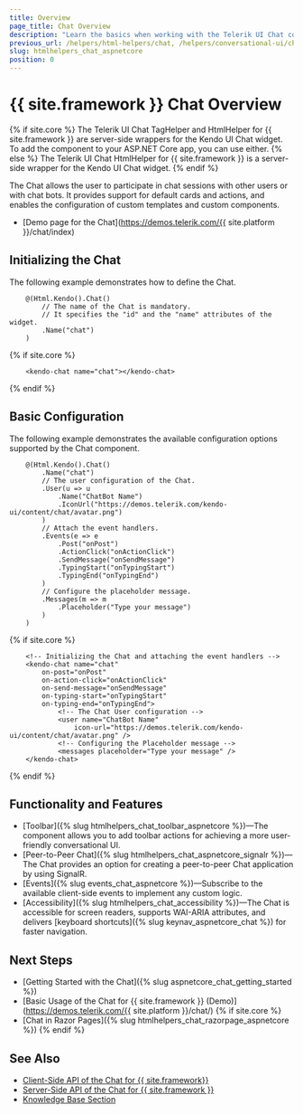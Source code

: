 ```yaml
---
title: Overview
page_title: Chat Overview
description: "Learn the basics when working with the Telerik UI Chat component for {{ site.framework }}."
previous_url: /helpers/html-helpers/chat, /helpers/conversational-ui/chat/overview
slug: htmlhelpers_chat_aspnetcore
position: 0
---
```


# {{ site.framework }} Chat Overview

{% if site.core %}
The Telerik UI Chat TagHelper and HtmlHelper for {{ site.framework }} are server-side wrappers for the Kendo UI Chat widget. To add the component to your ASP.NET Core app, you can use either.
{% else %}
The Telerik UI Chat HtmlHelper for {{ site.framework }} is a server-side wrapper for the Kendo UI Chat widget.
{% endif %}

The Chat allows the user to participate in chat sessions with other users or with chat bots. It provides support for default cards and actions, and enables the configuration of custom templates and custom components.

* [Demo page for the Chat](https://demos.telerik.com/{{ site.platform }}/chat/index)

## Initializing the Chat

The following example demonstrates how to define the Chat.

```HtmlHelper
    @(Html.Kendo().Chat()
        // The name of the Chat is mandatory.
        // It specifies the "id" and the "name" attributes of the widget.
        .Name("chat")
    )
```
{% if site.core %}
```TagHelper
    <kendo-chat name="chat"></kendo-chat>
```
{% endif %}

## Basic Configuration

The following example demonstrates the available configuration options supported by the Chat component.

```HtmlHelper
    @(Html.Kendo().Chat()
        .Name("chat")
        // The user configuration of the Chat.
        .User(u => u
            .Name("ChatBot Name")
            .IconUrl("https://demos.telerik.com/kendo-ui/content/chat/avatar.png")
        )
        // Attach the event handlers.
        .Events(e => e
            .Post("onPost")
            .ActionClick("onActionClick")
            .SendMessage("onSendMessage")
            .TypingStart("onTypingStart")
            .TypingEnd("onTypingEnd")
        )
        // Configure the placeholder message.
        .Messages(m => m
            .Placeholder("Type your message")
        )
    )
```
{% if site.core %}
```TagHelper
    <!-- Initializing the Chat and attaching the event handlers -->
    <kendo-chat name="chat"
        on-post="onPost"
        on-action-click="onActionClick"
        on-send-message="onSendMessage"
        on-typing-start="onTypingStart"
        on-typing-end="onTypingEnd">
            <!-- The Chat User configuration -->
            <user name="ChatBot Name"
                icon-url="https://demos.telerik.com/kendo-ui/content/chat/avatar.png" />
            <!-- Configuring the Placeholder message -->
            <messages placeholder="Type your message" />
    </kendo-chat>
```
{% endif %}

## Functionality and Features

* [Toolbar]({% slug htmlhelpers_chat_toolbar_aspnetcore %})—The component allows you to add toolbar actions for achieving a more user-friendly conversational UI.
* [Peer-to-Peer Chat]({% slug htmlhelpers_chat_aspnetcore_signalr %})—The Chat provides an option for creating a peer-to-peer Chat application by using SignalR.
* [Events]({% slug events_chat_aspnetcore %})&mdash;Subscribe to the available client-side events to implement any custom logic.
* [Accessibility]({% slug htmlhelpers_chat_accessibility %})&mdash;The Chat is accessible for screen readers, supports WAI-ARIA attributes, and delivers [keyboard shortcuts]({% slug keynav_aspnetcore_chat %}) for faster navigation.

## Next Steps

* [Getting Started with the Chat]({% slug aspnetcore_chat_getting_started %})
* [Basic Usage of the Chat for {{ site.framework }} (Demo)](https://demos.telerik.com/{{ site.platform }}/chat/)
{% if site.core %}
* [Chat in Razor Pages]({% slug htmlhelpers_chat_razorpage_aspnetcore %})
{% endif %}


## See Also

* [Client-Side API of the Chat for {{ site.framework}}](https://docs.telerik.com/kendo-ui/api/javascript/ui/chat)
* [Server-Side API of the Chat for {{ site.framework }}](/api/chat)
* [Knowledge Base Section](/knowledge-base)
